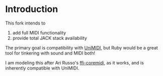 Introduction
============

This fork intends to 

1. add full MIDI functionality
2. provide total JACK stack availability

The primary goal is compatibility with [UniMIDI](https://github.com/arirusso/unimidi), but Ruby would be a great tool for tinkering with sound and MIDI both!

I am modeling this after Ari Russo's [ffi-coremidi](https://github.com/arirusso/ffi-coremidi), as it works, and is inherently compatible with UniMIDI.
